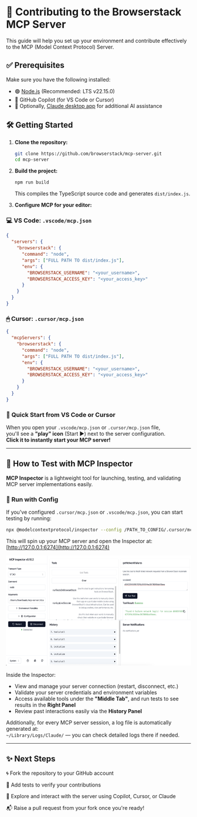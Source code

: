 # 🚀 Contributing to the Browserstack MCP Server

This guide will help you set up your environment and contribute effectively to the MCP (Model Context Protocol) Server.

## ✅ Prerequisites

Make sure you have the following installed:

- 🟢 [Node.js](https://nodejs.org/) (Recommended: LTS v22.15.0)
- 🤖 GitHub Copilot (for VS Code or Cursor)
- 🧠 Optionally, [Claude desktop app](https://www.anthropic.com/index/claude-desktop) for additional AI assistance

## 🛠 Getting Started

1. **Clone the repository:**

   ```bash
   git clone https://github.com/browserstack/mcp-server.git
   cd mcp-server
   ```

2. **Build the project:**

   ```bash
   npm run build
   ```

   This compiles the TypeScript source code and generates `dist/index.js`.

3. **Configure MCP for your editor:**

### 💻 VS Code: `.vscode/mcp.json`

```json
{
  "servers": {
    "browserstack": {
      "command": "node",
      "args": ["FULL PATH TO dist/index.js"],
      "env": {
        "BROWSERSTACK_USERNAME": "<your_username>",
        "BROWSERSTACK_ACCESS_KEY": "<your_access_key>"
      }
    }
  }
}
```

### 🖱 Cursor: `.cursor/mcp.json`

```json
{
  "mcpServers": {
    "browserstack": {
      "command": "node",
      "args": ["FULL PATH TO dist/index.js"],
      "env": {
        "BROWSERSTACK_USERNAME": "<your_username>",
        "BROWSERSTACK_ACCESS_KEY": "<your_access_key>"
      }
    }
  }
}
```

### 🔨 Quick Start from VS Code or Cursor

When you open your `.vscode/mcp.json` or `.cursor/mcp.json` file,  
you'll see a **"play" icon** (Start ▶️) next to the server configuration.  
**Click it to instantly start your MCP server!**


---

## 🧪 How to Test with MCP Inspector

**MCP Inspector** is a lightweight tool for launching, testing, and validating MCP server implementations easily.

### 🔹 Run with Config

If you've configured `.cursor/mcp.json` or `.vscode/mcp.json`, you can start testing by running:

```bash
npx @modelcontextprotocol/inspector --config /PATH_TO_CONFIG/.cursor/mcp.json --server browserstack
```

This will spin up your MCP server and open the Inspector at:  
[http://127.0.0.1:6274](http://127.0.0.1:6274)

<div align="center">
<img src="assets/mcp-inspector.png" alt="MCP Inspector UI" height="300">
</div>

Inside the Inspector:

- View and manage your server connection (restart, disconnect, etc.)
- Validate your server credentials and environment variables
- Access available tools under the **"Middle Tab"**, and run tests to see results in the **Right Panel**
- Review past interactions easily via the **History Panel**

Additionally, for every MCP server session, a log file is automatically generated at:  
`~/Library/Logs/Claude/` — you can check detailed logs there if needed.

---

## ✨ Next Steps

🌀 Fork the repository to your GitHub account

🧩 Add tests to verify your contributions

🤖 Explore and interact with the server using Copilot, Cursor, or Claude

📬 Raise a pull request from your fork once you're ready!
